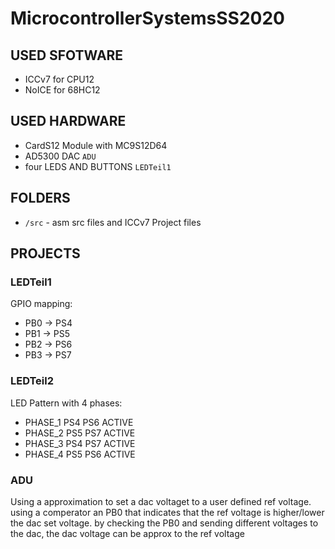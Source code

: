 # MicrocontrollerSystemsSS2020

## USED SFOTWARE

* ICCv7 for CPU12
* NoICE for 68HC12
  
## USED HARDWARE

* CardS12 Module  with MC9S12D64
* AD5300 DAC `ADU`
* four LEDS AND BUTTONS `LEDTeil1`



## FOLDERS

* `/src` - asm src files and ICCv7 Project files



## PROJECTS

### LEDTeil1

GPIO mapping:

* PB0 -> PS4
* PB1 -> PS5
* PB2 -> PS6
* PB3 -> PS7


### LEDTeil2

LED Pattern with 4 phases:

* PHASE_1 PS4 PS6 ACTIVE
* PHASE_2 PS5 PS7 ACTIVE
* PHASE_3 PS4 PS7 ACTIVE
* PHASE_4 PS5 PS6 ACTIVE

### ADU

Using a approximation to set a dac voltaget to a user defined ref voltage. using a comperator an PB0 that indicates that the ref voltage is higher/lower the dac set voltage. by checking the PB0 and sending different voltages to the dac, the dac voltage can be approx to the ref voltage
